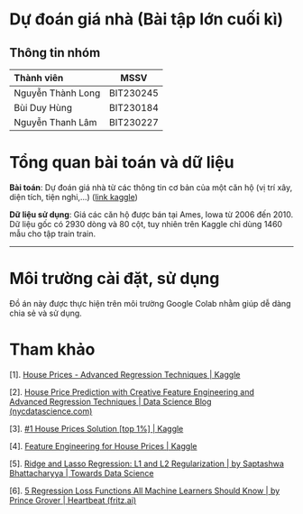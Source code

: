 # Dự đoán giá nhà (Bài tập lớn cuối kì)
## Thông tin nhóm
|**Thành viên**|**MSSV**|
|:- | --- |
|Nguyễn Thành Long|BIT230245|
|Bùi Duy Hùng|BIT230184|
|Nguyễn Thanh Lâm|BIT230227|

# Tổng quan bài toán và dữ liệu

**Bài toán**: Dự đoán giá nhà từ các thông tin cơ bản của một căn hộ (vị trí xây, diện tích, tiện nghi,...) ([link kaggle](https://www.kaggle.com/c/house-prices-advanced-regression-techniques))

**Dữ liệu sử dụng**:  Giá các căn hộ được bán tại Ames, Iowa từ 2006 đến 2010. Dữ liệu gốc có 2930 dòng và 80 cột, tuy nhiên trên Kaggle chỉ dùng 1460 mẫu cho tập train train.

---
# Môi trường cài đặt, sử dụng
Đồ án này được thực hiện trên môi trường Google Colab nhằm giúp dễ dàng chia sẻ và sử dụng.

# Tham khảo
[1]. [House Prices - Advanced Regression Techniques | Kaggle](https://www.kaggle.com/c/house-prices-advanced-regression-techniques)

[2]. [House Price Prediction with Creative Feature Engineering and Advanced Regression Techniques | Data Science Blog (nycdatascience.com)](https://nycdatascience.com/blog/student-works/house-price-prediction-with-creative-feature-engineering-and-advanced-regression-techniques/)

[3]. [#1 House Prices Solution [top 1%] | Kaggle](https://www.kaggle.com/jesucristo/1-house-prices-solution-top-1)

[4]. [Feature Engineering for House Prices | Kaggle](https://www.kaggle.com/chelseabrk/feature-engineering-for-house-prices)

[5]. [Ridge and Lasso Regression: L1 and L2 Regularization | by Saptashwa Bhattacharyya | Towards Data Science](https://towardsdatascience.com/ridge-and-lasso-regression-a-complete-guide-with-python-scikit-learn-e20e34bcbf0b)

[6]. [5 Regression Loss Functions All Machine Learners Should Know | by Prince Grover | Heartbeat (fritz.ai)](https://heartbeat.fritz.ai/5-regression-loss-functions-all-machine-learners-should-know-4fb140e9d4b0)
